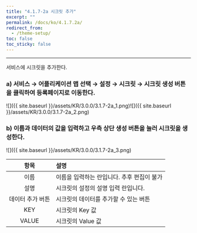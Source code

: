 ```yaml
---
title: "4.1.7-2a 시크릿 추가"
excerpt: ""
permalink: /docs/ko/4.1.7.2a/
redirect_from:
  - /theme-setup/
toc: false
toc_sticky: false
---
```


---
서비스에 시크릿을 추가한다.

### a\) 서비스 → 어플리케이션 맵 선택 → 설정 → 시크릿 → 시크릿 생성 버튼을 클릭하여 등록페이지로 이동한다.
![]({{ site.baseurl }}/assets/KR/3.0.0/3.1.7-2a_1.png)![]({{ site.baseurl }}/assets/KR/3.0.0/3.1.7-2a_2.png)

### b\) 이름과 데이터의 값을 입력하고 우측 상단 생성 버튼을 눌러 시크릿을 생성한다.
![]({{ site.baseurl }}/assets/KR/3.0.0/3.1.7-2a_3.png)

| **항목** | **설명** |
| :---: | :--- |
| 이름 | 이름을 입력하는 란입니다. 추후 편집이 불가 |
| 설명 | 시크릿의 설정의 설명 입력 란입니다. |
| 데이터 추가 버튼 | 시크릿의 데이터를 추가할 수 있는 버튼 |
| KEY | 시크릿의 Key 값 |
| VALUE | 시크릿의 Value 값 |
